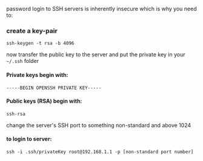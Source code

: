 password login to SSH servers is inherently insecure which is why you need to:

### create a key-pair

`ssh-keygen -t rsa -b 4096`

now transfer the public key to the server
and put the private key in your `~/.ssh` folder

#### Private keys begin with:

`-----BEGIN OPENSSH PRIVATE KEY-----`

#### Public keys (RSA) begin with:

`ssh-rsa`


change the server's SSH port to something non-standard and above 1024


#### to login to server:
`ssh -i .ssh/privateKey root@192.168.1.1 -p [non-standard port number]`